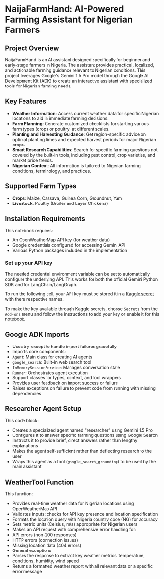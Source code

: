 # NaijaFarmHand: AI-Powered Farming Assistant for Nigerian Farmers

## Project Overview

NaijaFarmHand is an AI assistant designed specifically for beginner and early-stage farmers in Nigeria. The assistant provides practical, localized, and actionable farming guidance relevant to Nigerian conditions. This project leverages Google's Gemini 1.5 Pro model through the Google AI Development Kit (ADK) to create an interactive assistant with specialized tools for Nigerian farming needs.

## Key Features

- **Weather Information**: Access current weather data for specific Nigerian locations to aid in immediate farming decisions.
- **Farm Planning**: Generate customized checklists for starting various farm types (crops or poultry) at different scales.
- **Planting and Harvesting Guidance**: Get region-specific advice on optimal planting times and expected harvest periods for major Nigerian crops.
- **Smart Research Capabilities**: Search for specific farming questions not covered by the built-in tools, including pest control, crop varieties, and market price trends.
- **Nigerian Context**: All information is tailored to Nigerian farming conditions, terminology, and practices.

## Supported Farm Types

- **Crops**: Maize, Cassava, Guinea Corn, Groundnut, Yam  
- **Livestock**: Poultry (Broiler and Layer Chickens)

## Installation Requirements

This notebook requires:

- An OpenWeatherMap API key (for weather data)  
- Google credentials configured for accessing Gemini API  
- Various Python packages included in the implementation


### Set up your API key

The needed credential environment variable can be set to automatically configure the underlying API. This works for both the official Gemini Python SDK and for LangChain/LangGraph. 

To run the following cell, your API key must be stored it in a [Kaggle secret](https://www.kaggle.com/discussions/product-feedback/114053) with there respective names.

To make the key available through Kaggle secrets, choose `Secrets` from the `Add-ons` menu and follow the instructions to add your key or enable it for this notebook.


## Google ADK Imports

- Uses try-except to handle import failures gracefully
- Imports core components:
 - `Agent`: Main class for creating AI agents
 - `google_search`: Built-in web search tool
 - `InMemorySessionService`: Manages conversation state
 - `Runner`: Orchestrates agent execution
 - Support classes for types, context, and tool wrappers
- Provides user feedback on import success or failure
- Raises exceptions on failure to prevent code from running with missing dependencies

## Researcher Agent Setup

This code block:
- Creates a specialized agent named "researcher" using Gemini 1.5 Pro
- Configures it to answer specific farming questions using Google Search
- Instructs it to provide brief, direct answers rather than lengthy explanations
- Makes the agent self-sufficient rather than deflecting research to the user
- Wraps this agent as a tool (`google_search_grounding`) to be used by the main assistant

## WeatherTool Function

This function:
- Provides real-time weather data for Nigerian locations using OpenWeatherMap API
- Validates inputs: checks for API key presence and location specification
- Formats the location query with Nigeria country code (NG) for accuracy
- Sets metric units (Celsius, m/s) appropriate for Nigerian users
- Makes an API request with comprehensive error handling for:
 - API errors (non-200 responses)
 - HTTP errors (connection issues)
 - Missing location data (404 errors)
 - General exceptions
- Parses the response to extract key weather metrics: temperature, conditions, humidity, wind speed
- Returns a formatted weather report with all relevant data or a specific error message
